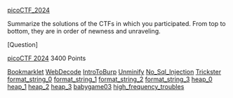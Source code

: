 [picoCTF_2024](https://github.com/LIVEpandu/picoCTF_2024)

Summarize the solutions of the CTFs in which you participated. 
From top to bottom, they are in order of newness and unraveling. 

[Question]

[picoCTF 2024](https://github.com/LIVEpandu/picoCTF_2024/tree/main)
3400 Points

[Bookmarklet](https://github.com/LIVEpandu/picoCTF_2024/tree/main/Bookmarklet)
[WebDecode](https://github.com/LIVEpandu/picoCTF_2024/tree/main/WebDecode)
[IntroToBurp](https://github.com/LIVEpandu/picoCTF_2024/tree/main/IntroToBurp)
[Unminify](https://github.com/LIVEpandu/picoCTF_2024/tree/main/Unminify)
[No_Sql_Injection](https://github.com/LIVEpandu/picoCTF_2024/tree/main/No_Sql_Injection)
[Trickster](https://github.com/LIVEpandu/picoCTF_2024/tree/main/Trickster)
[format_string_0](https://github.com/LIVEpandu/picoCTF_2024/tree/main/format_string_0)
[format_string_1](https://github.com/LIVEpandu/picoCTF_2024/tree/main/format_string_1)
[format_string_2](https://github.com/LIVEpandu/picoCTF_2024/tree/main/format_string_2)
[format_string_3](https://github.com/LIVEpandu/picoCTF_2024/tree/main/format_string_3)
[heap_0](https://github.com/LIVEpandu/picoCTF_2024/tree/main/heap_0)
[heap_1](https://github.com/LIVEpandu/picoCTF_2024/tree/main/heap_1)
[heap_2](https://github.com/LIVEpandu/picoCTF_2024/tree/main/heap_2)
[heap_3](https://github.com/LIVEpandu/picoCTF_2024/tree/main/heap_3)
[babygame03](https://github.com/LIVEpandu/picoCTF_2024/tree/main/babygame03)
[high_frequency_troubles](https://github.com/LIVEpandu/picoCTF_2024/tree/main/high_frequency_troubles)


